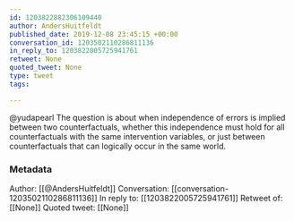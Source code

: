 ```yaml
---
id: 1203822882306109440
author: AndersHuitfeldt
published_date: 2019-12-08 23:45:15 +00:00
conversation_id: 1203502110286811136
in_reply_to: 1203822005725941761
retweet: None
quoted_tweet: None
type: tweet
tags:

---
```


@yudapearl The question is about when independence of errors is implied between two counterfactuals, whether this independence must hold for all counterfactuals with the same intervention variables, or just between counterfactuals that can logically occur in the same world.

### Metadata

Author: [[@AndersHuitfeldt]]
Conversation: [[conversation-1203502110286811136]]
In reply to: [[1203822005725941761]]
Retweet of: [[None]]
Quoted tweet: [[None]]
